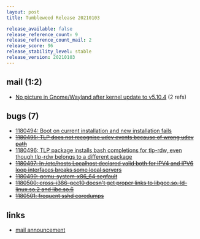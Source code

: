 ```yaml
---
layout: post
title: Tumbleweed Release 20210103

release_available: false
release_reference_count: 9
release_reference_count_mail: 2
release_score: 96
release_stability_level: stable
release_version: 20210103
---
```


## mail (1:2)

- [No picture in Gnome/Wayland after kernel update to v5.10.4](https://lists.opensuse.org/archives/list/factory@lists.opensuse.org/thread/GEVJULNXOKF6LX5JDPYU4ZPMMKTR34JR) (2 refs)

## bugs (7)

<!--more-->

- [1180494: Boot on current installation and new installation fails](https://bugzilla.opensuse.org/show_bug.cgi?id=1180494)
- ~~[1180495: TLP does not recognise udev events because of wrong udev path](https://bugzilla.opensuse.org/show_bug.cgi?id=1180495)~~
- [1180496: TLP package installs bash completions for tlp-rdw, even though tlp-rdw belongs to a different package](https://bugzilla.opensuse.org/show_bug.cgi?id=1180496)
- ~~[1180497: In /etc/hosts Localhost declared valid both for IPV4 and IPV6 loop interfaces breaks some local servers](https://bugzilla.opensuse.org/show_bug.cgi?id=1180497)~~
- ~~[1180499: qemu-system-x86_64 segfault](https://bugzilla.opensuse.org/show_bug.cgi?id=1180499)~~
- ~~[1180500: cross-i386-gcc10 doesn't get proper links to libgcc.so, ld-linux.so.2 and libc.so.6](https://bugzilla.opensuse.org/show_bug.cgi?id=1180500)~~
- ~~[1180501: frequent sshd coredumps](https://bugzilla.opensuse.org/show_bug.cgi?id=1180501)~~



## links

- [mail announcement](https://lists.opensuse.org/archives/list/factory@lists.opensuse.org/thread/4HS3IUBZHGCVXD543UWAVMQSAO6RPBSC)
